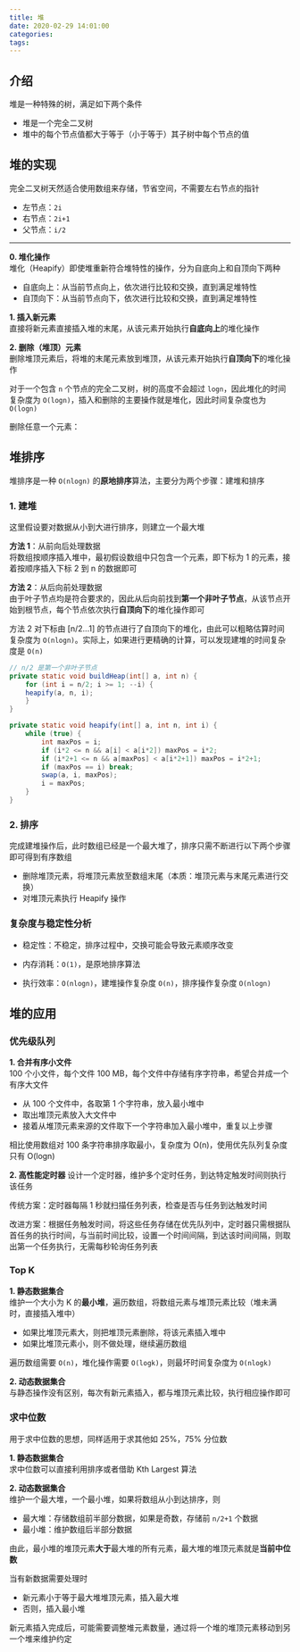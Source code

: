 ```yaml
---
title: 堆
date: 2020-02-29 14:01:00
categories: 
tags:
---
```

## 介绍
堆是一种特殊的树，满足如下两个条件
- 堆是一个完全二叉树
- 堆中的每个节点值都大于等于（小于等于）其子树中每个节点的值

## 堆的实现
完全二叉树天然适合使用数组来存储，节省空间，不需要左右节点的指针
- 左节点：`2i`
- 右节点：`2i+1`
- 父节点：`i/2`

---

**0. 堆化操作**  
堆化（Heapify）即使堆重新符合堆特性的操作，分为自底向上和自顶向下两种 
- 自底向上：从当前节点向上，依次进行比较和交换，直到满足堆特性
- 自顶向下：从当前节点向下，依次进行比较和交换，直到满足堆特性

**1. 插入新元素**  
直接将新元素直接插入堆的末尾，从该元素开始执行**自底向上**的堆化操作

**2. 删除（堆顶）元素**  
删除堆顶元素后，将堆的末尾元素放到堆顶，从该元素开始执行**自顶向下**的堆化操作

对于一个包含 `n` 个节点的完全二叉树，树的高度不会超过 `logn`，因此堆化的时间复杂度为 `O(logn)`，插入和删除的主要操作就是堆化，因此时间复杂度也为 `O(logn)`

删除任意一个元素：

## 堆排序
堆排序是一种 `O(nlogn)` 的**原地排序**算法，主要分为两个步骤：建堆和排序

### 1. 建堆
这里假设要对数据从小到大进行排序，则建立一个最大堆

**方法 1**：从前向后处理数据    
将数组按顺序插入堆中，最初假设数组中只包含一个元素，即下标为 1 的元素，接着按顺序插入下标 2 到 n 的数据即可

**方法 2**：从后向前处理数据  
由于叶子节点均是符合要求的，因此从后向前找到**第一个非叶子节点**，从该节点开始到根节点，每个节点依次执行**自顶向下**的堆化操作即可

方法 2 对下标由 [n/2...1] 的节点进行了自顶向下的堆化，由此可以粗略估算时间复杂度为 `O(nlogn)`。实际上，如果进行更精确的计算，可以发现建堆的时间复杂度是 `O(n)`

```java
// n/2 是第一个非叶子节点
private static void buildHeap(int[] a, int n) {
    for (int i = n/2; i >= 1; --i) {
    heapify(a, n, i);
    }
}

private static void heapify(int[] a, int n, int i) {
    while (true) {
        int maxPos = i;
        if (i*2 <= n && a[i] < a[i*2]) maxPos = i*2;
        if (i*2+1 <= n && a[maxPos] < a[i*2+1]) maxPos = i*2+1;
        if (maxPos == i) break;
        swap(a, i, maxPos);
        i = maxPos;
    }
}
```

### 2. 排序
完成建堆操作后，此时数组已经是一个最大堆了，排序只需不断进行以下两个步骤即可得到有序数组
- 删除堆顶元素，将堆顶元素放至数组末尾（本质：堆顶元素与末尾元素进行交换）
- 对堆顶元素执行 Heapify 操作

### 复杂度与稳定性分析
- 稳定性：不稳定，排序过程中，交换可能会导致元素顺序改变

- 内存消耗：`O(1)`，是原地排序算法

- 执行效率：`O(nlogn)`，建堆操作复杂度 `O(n)`，排序操作复杂度 `O(nlogn)`

## 堆的应用
### 优先级队列
**1. 合并有序小文件**  
100 个小文件，每个文件 100 MB，每个文件中存储有序字符串，希望合并成一个有序大文件

- 从 100 个文件中，各取第 1 个字符串，放入最小堆中
- 取出堆顶元素放入大文件中
- 接着从堆顶元素来源的文件取下一个字符串加入最小堆中，重复以上步骤

相比使用数组对 100 条字符串排序取最小，复杂度为 O(n)，使用优先队列复杂度只有 O(logn)

**2. 高性能定时器**
设计一个定时器，维护多个定时任务，到达特定触发时间则执行该任务

传统方案：定时器每隔 1 秒就扫描任务列表，检查是否与任务到达触发时间

改进方案：根据任务触发时间，将这些任务存储在优先队列中，定时器只需根据队首任务的执行时间，与当前时间比较，设置一个时间间隔，到达该时间间隔，则取出第一个任务执行，无需每秒轮询任务列表

### Top K
**1. 静态数据集合**  
维护一个大小为 K 的**最小堆**，遍历数组，将数组元素与堆顶元素比较（堆未满时，直接插入堆中）
- 如果比堆顶元素大，则把堆顶元素删除，将该元素插入堆中
- 如果比堆顶元素小，则不做处理，继续遍历数组

遍历数组需要 `O(n)`，堆化操作需要 `O(logk)`，则最坏时间复杂度为 `O(nlogk)`

**2. 动态数据集合**  
与静态操作没有区别，每次有新元素插入，都与堆顶元素比较，执行相应操作即可

### 求中位数
用于求中位数的思想，同样适用于求其他如 25%，75% 分位数

**1. 静态数据集合**   
求中位数可以直接利用排序或者借助 Kth Largest 算法

**2. 动态数据集合**   
维护一个最大堆，一个最小堆，如果将数组从小到达排序，则
- 最大堆：存储数组前半部分数据，如果是奇数，存储前 `n/2+1` 个数据
- 最小堆：维护数组后半部分数据

由此，最小堆的堆顶元素**大于**最大堆的所有元素，最大堆的堆顶元素就是**当前中位数**

当有新数据需要处理时
- 新元素小于等于最大堆堆顶元素，插入最大堆
- 否则，插入最小堆

新元素插入完成后，可能需要调整堆元素数量，通过将一个堆的堆顶元素移动到另一个堆来维护约定


